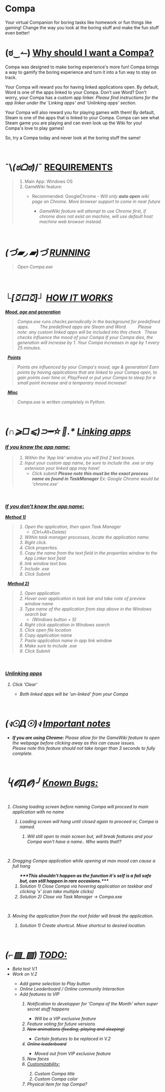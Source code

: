 # Compa
Your virtual Companion for boring tasks like homework or fun things like gaming! Change the way you look at the boring stuff and make the fun stuff even better!


# (ಠ‿↼) <u>Why should I want a Compa?</u>
<p>
Compa was designed to make boring experience's more fun! Compa brings a way to gamify the boring experience and turn it into a fun way to stay on track.

Your Compa will reward you for having linked applications open. By default, Word is one of the  apps linked to your Compa. Don't use Word? Don't worry, your Compa has a custom app linker. <i>Please find instructions for the app linker under the 'Linking apps' and 'Unlinking apps' section.</i>

Your Compa will also reward you for playing games with them! By default, Steam is one of the apps that is linked to your Compa. Compa can see what Steam game you are playing and can even look up the Wiki for you! Compa's love to play games!

So, try a Compa today and never look at the boring stuff the same!
</p>




&nbsp;
# ¯\\_(ಠᗝಠ)_/¯ <u>REQUIREMENTS</u>
> <ol>
> <li>Main App: Windows OS</li>
> <li>GameWiki feature:</li>
> 	<ul>
> 		<li>Recommended: GoogleChrome<i> - Will only <b>auto open</b> wiki page on Chrome. More browser support to come in near future<i></li>
> 		<ul>	
> 			<li><i>GameWiki feature will attempt to use Chrome first, if chrome does not exist on machine, will use default host machine web browser instead.<i></li>
> 		</u>
> 	</ul>
> </ol>




&nbsp;
# (づ▰◞ ▰)づ <u>RUNNING</u>
> Open Compa.exe




&nbsp;
# └[ꗞロꗞ]┘ <u>HOW IT WORKS</u>

<u>**Mood, age and generation**</u><br>
> Compa.exe runs checks periodically in the background for predefined apps.
> $\qquad$<i>The predefined apps are Steam and Word.</i>
> $\qquad$<i>Please note: any custom linked apps will be included into this check</i>
> &nbsp;
> These checks influence the mood of your Compa
> If your Compa dies, the generation will increase by 1.
> Your Compa increases in age by 1 every 25 minutes.

&nbsp;
<u>**Points**</u><br>
> Points are influenced by your Compa's mood, age & generation!
> Earn points by having applications that are linked to your Compa open, to gain points over time or, Play/Feed or put your Compa to sleep for a small point increase and a temporary mood increase!




&nbsp;
<u>**Misc**</u><br>
> Compa.exe is written completely in Python.




&nbsp;
# (∩⩾□⩽)⊃━☆ﾟ.* <u>Linking apps</u>

### **<u>If you know the app name:</u>**
> 1. Within the 'App link' window you will find 2 text boxes.
> 2. Input your custom app name, <i>be sure to include the .exe or any extension your linked app may have!</i>
>       - Click submit
>       <i><b>Please note this must be the exact process name as found in TaskManager</b></i>
>       <i>Ex: Google Chrome would be 'chrome.exe'</i>

&nbsp;
### **<u>If you don't know the app name:</u>**

<u>**Method 1)**</u><br>
> 1) Open the application, then open Task Manager
>    - (Ctrl+Alt+Delete)
> 2) Within task manager processes, locate the application name.<br>
> 3) Right click.<br>
> 4) Click properties.<br>
> 5) Copy the name from the text field in the properties window to the App Linker text field<br>
> 6) link window text box.<br>
> 7) Include .exe
> 8) Click Submit

&nbsp;
<u>**Method 2)**</u><br>
> 1) Open application<br>
> 2) Hover over application in task bar and take note of preview window name<br>
> 3) Type name of the application from step above in the Windows search bar
>    - (Windows button + S)<br>
> 4) Right click application in Windows search<br>
> 5) Click open file location<br>
> 6) Copy application name<br>
> 7) Paste application name in app link window<br>
> 8) Make sure to include .exe<br>
> 9) Click Submit


&nbsp;
### <u>Unlinking apps</u>

<ol>
	<li>Click 'Clear'</li>
	<ul>
		<li>Both linked apps will be 'un-linked' from your Compa</li>
	</ul>
</ol>




&nbsp;
# (ง☉Д☉)ง <u>Important notes</u>
<ul>
	<li><b>If you are using Chrome: </b>Please allow for the GameWiki feature to open the webpage before clicking away as this can cause issues.</li>
	<i>Please note this feature should not take longer than 3 seconds to fully complete.</i>
</ul>




&nbsp;
# ╰(𝓞Д𝓞)╯ <u>Known Bugs:</u>
<ol>

&nbsp;
<li>Closing loading screen before naming Compa will proceed to main application with no name</li>
	<ol>
	<li>Loading screen will hang until closed again to proceed or, Compa is named.</li>
		<ol>
			<li>Will still open to main screen but, will break features and your Compa won't have a name.. Who wants that!?</li>
		</ol>
	</ol>
		

&nbsp;
<li>Dragging Compa application while opening at max mood can cause a full hang</li>
		<ol>
		<b>***This shouldn't happen as the function it's self is a fail safe but, can still happen in rare occasions.***</b>
		<li>Solution 1) Close Compa via hovering application on taskbar and clicking 'x' (can take multiple clicks)</li>
		<li>Solution 2) Close via Task Manager -> Compa.exe</li>
		</ol>

&nbsp;
<li>Moving the application from the root folder will break the application.</li>
	<ol>
	<li>Solution 1) Create shortcut. Move shortcut to desired location.</li>
	</ol>
</ol>




&nbsp;
#  (⌐▨_▨) <u>TODO:</u>
<ul>
<li>Beta test V.1</li>
<li>Work on V.2</li>
	<ul>
	<li>Add game selection to Play button</li>
	<li>Online Leaderboard / Online community Interaction</li>
	<li>Add features to VIP</li>
			<ol>
				<li>Notification to developper for 'Compa of the Month' when super secret stuff happens</li>
					<ul>
						<li>Will be a VIP exclusive feature</li>
					</ul>
				<li>Feature voting for future versions</li>
					<li><s>New animations (feeding, playing and sleeping)</s></li>
						<ul>
							<li>Certain features to be replaced in V.2</li>
						</ul>
				<li><s>Online leaderboard</s></li>
					<ul>
						<li>Moved out from VIP exclusive feature</li>
					</ul>
				<li>New faces</li>
				<li><u>Customizability:</u></li>
					<ol>
						<li>Custom Compa title</li>
						<li>Custom Compa color</li>
					</ol>
				<li>Physical item for top Compa?</li>
			</ol>
		</ul>
</ul>


